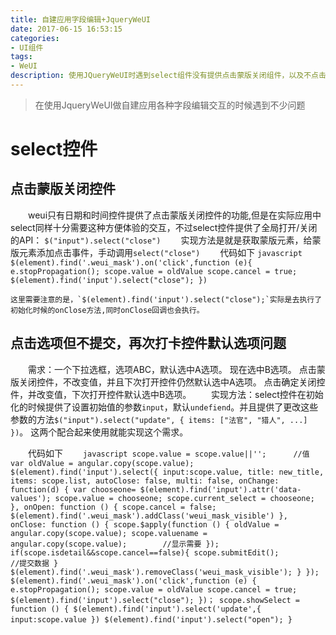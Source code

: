```yaml
---
title: 自建应用字段编辑+JqueryWeUI
date: 2017-06-15 16:53:15
categories:
- UI组件
tags:
- WeUI
description: 使用JQueryWeUI时遇到select组件没有提供点击蒙版关闭组件，以及不点击确定关闭控件后再次打开控件默认值的问题
---
```

> 在使用JqueryWeUI做自建应用各种字段编辑交互的时候遇到不少问题

# select控件
## 点击蒙版关闭控件
　　weui只有日期和时间控件提供了点击蒙版关闭控件的功能,但是在实际应用中select同样十分需要这种方便体验的交互，不过select控件提供了全局打开/关闭的API：
`$("input").select("close")`
　　实现方法是就是获取蒙版元素，给蒙版元素添加点击事件，手动调用`select("close")`
　　代码如下
    ```javascript
	$(element).find('.weui_mask').on('click',function (e){
	    e.stopPropagation();
	    scope.value = oldValue
	    scope.cancel = true;
	    $(element).find('input').select("close");
    })
    ```

    这里需要注意的是，`$(element).find('input').select("close");`实际是去执行了初始化时候的onClose方法,同时onClose回调也会执行。
## 点击选项但不提交，再次打卡控件默认选项问题
　　需求：一个下拉选框，选项ABC，默认选中A选项。
现在选中B选项。
点击蒙版关闭控件，不改变值，并且下次打开控件仍然默认选中A选项。
点击确定关闭控件，并改变值，下次打开控件默认选中B选项。
　　实现方法：select控件在初始化的时候提供了设置初始值的参数`input`，默认`undefiend`。并且提供了更改这些参数的方法`$("input").select("update", { items: ["法官", "猎人", ...] })`。
这两个配合起来使用就能实现这个需求。

　　代码如下
　　```javascript
	scope.value = scope.value||'';		//值
    var oldValue = angular.copy(scope.value);
    $(element).find('input').select({
        input:scope.value,
        title: new_title,
        items: scope.list,
        autoClose: false,
        multi: false,
        onChange: function(d) {
            var chooseone= $(element).find('input').attr('data-values');
            scope.value = chooseone;
            scope.current_select = chooseone;
        },
        onOpen: function () {
            scope.cancel = false;
            $(element).find('.weui_mask').addClass('weui_mask_visible')
        },
        onClose: function () {
            scope.$apply(function () {
                oldValue = angular.copy(scope.value);
                scope.valuename = angular.copy(scope.value);		//显示需要
            });
            if(scope.isdetail&&scope.cancel==false){
                scope.submitEdit();			//提交数据
            }
            $(element).find('.weui_mask').removeClass('weui_mask_visible');
        }
    });
    $(element).find('.weui_mask').on('click',function (e) {
        e.stopPropagation();
        scope.value = oldValue
        scope.cancel = true;
        $(element).find('input').select("close");
    })；
    scope.showSelect = function () {
        $(element).find('input').select('update',{
            input:scope.value
        })
		$(element).find('input').select("open");
    }
　　```